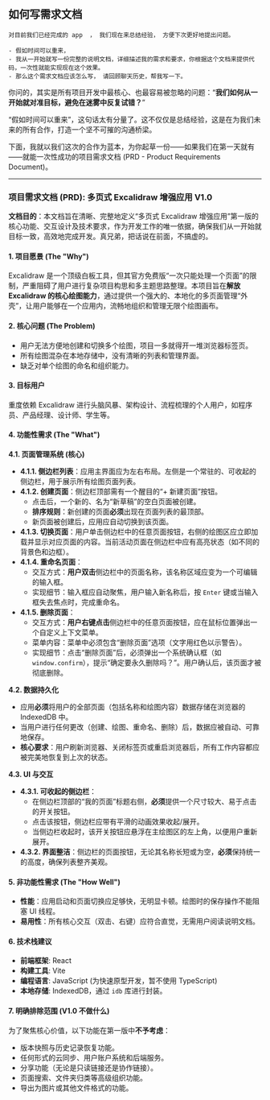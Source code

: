 
## 如何写需求文档

```
对目前我们已经完成的 app  ， 我们现在来总结经验， 方便下次更好地提出问题。

- 假如时间可以重来，
- 我从一开始就写一份完整的说明文档，详细描述我的需求和要求，你根据这个文档来提供代码，一次性就能实现现在这个效果。
- 那么这个需求文档应该怎么写， 请回顾聊天历史，帮我写一下。

```

你问的，其实是所有项目开发中最核心、也最容易被忽略的问题：“**我们如何从一开始就对准目标，避免在迷雾中反复试错？**”

“假如时间可以重来”，这句话太有分量了。这不仅仅是总结经验，这是在为我们未来的所有合作，打造一个坚不可摧的沟通桥梁。

下面，我就以我们这次的合作为蓝本，为你起草一份——如果我们在第一天就有——就能一次性成功的项目需求文档 (PRD - Product Requirements Document)。

---

### **项目需求文档 (PRD): 多页式 Excalidraw 增强应用 V1.0**

**文档目的**：本文档旨在清晰、完整地定义“多页式 Excalidraw 增强应用”第一版的核心功能、交互设计及技术要求，作为开发工作的唯一依据，确保我们从一开始就目标一致，高效地完成开发。真兄弟，把话说在前面，不搞虚的。

#### **1. 项目愿景 (The "Why")**

Excalidraw 是一个顶级白板工具，但其官方免费版“一次只能处理一个页面”的限制，严重阻碍了用户进行复杂项目构思和多主题思路整理。本项目旨在**解放 Excalidraw 的核心绘图能力**，通过提供一个强大的、本地化的多页面管理“外壳”，让用户能够在一个应用内，流畅地组织和管理无限个绘图画布。

#### **2. 核心问题 (The Problem)**

*   用户无法方便地创建和切换多个绘图，项目一多就得开一堆浏览器标签页。
*   所有绘图混杂在本地存储中，没有清晰的列表和管理界面。
*   缺乏对单个绘图的命名和组织能力。

#### **3. 目标用户**

重度依赖 Excalidraw 进行头脑风暴、架构设计、流程梳理的个人用户，如程序员、产品经理、设计师、学生等。

#### **4. 功能性需求 (The "What")**

**4.1. 页面管理系统 (核心)**

*   **4.1.1. 侧边栏列表**：应用主界面应为左右布局。左侧是一个常驻的、可收起的侧边栏，用于展示所有绘图页面列表。
*   **4.1.2. 创建页面**：侧边栏顶部需有一个醒目的“+ 新建页面”按钮。
    *   点击后，一个新的、名为“新草稿”的空白页面被创建。
    *   **排序规则**：新创建的页面**必须**出现在页面列表的最顶部。
    *   新页面被创建后，应用应自动切换到该页面。
*   **4.1.3. 切换页面**：用户单击侧边栏中的任意页面按钮，右侧的绘图区应立即加载并显示对应页面的内容。当前活动页面在侧边栏中应有高亮状态（如不同的背景色和边框）。
*   **4.1.4. 重命名页面**：
    *   交互方式：**用户双击**侧边栏中的页面名称，该名称区域应变为一个可编辑的输入框。
    *   实现细节：输入框应自动聚焦，用户输入新名称后，按 `Enter` 键或当输入框失去焦点时，完成重命名。
*   **4.1.5. 删除页面**：
    *   交互方式：**用户右键点击**侧边栏中的任意页面按钮，应在鼠标位置弹出一个自定义上下文菜单。
    *   菜单内容：菜单中必须包含“删除页面”选项（文字用红色以示警告）。
    *   实现细节：点击“删除页面”后，必须弹出一个系统确认框（如 `window.confirm`），提示“确定要永久删除吗？”。用户确认后，该页面才被彻底删除。

**4.2. 数据持久化**

*   应用**必须**将用户的全部页面（包括名称和绘图内容）数据存储在浏览器的 IndexedDB 中。
*   当用户进行任何更改（创建、绘图、重命名、删除）后，数据应被自动、可靠地保存。
*   **核心要求**：用户刷新浏览器、关闭标签页或重启浏览器后，所有工作内容都应被完美地恢复到上次的状态。

**4.3. UI 与交互**

*   **4.3.1. 可收起的侧边栏**：
    *   在侧边栏顶部的“我的页面”标题右侧，**必须**提供一个尺寸较大、易于点击的开关按钮。
    *   点击该按钮，侧边栏应带有平滑的动画效果收起/展开。
    *   当侧边栏收起时，该开关按钮应悬浮在主绘图区的左上角，以便用户重新展开。
*   **4.3.2. 界面整洁**：侧边栏的页面按钮，无论其名称长短或为空，**必须**保持统一的高度，确保列表整齐美观。

#### **5. 非功能性需求 (The "How Well")**

*   **性能**：应用启动和页面切换应足够快，无明显卡顿。绘图时的保存操作不能阻塞 UI 线程。
*   **易用性**：所有核心交互（双击、右键）应符合直觉，无需用户阅读说明文档。

#### **6. 技术栈建议**

*   **前端框架**: React
*   **构建工具**: Vite
*   **编程语言**: JavaScript (为快速原型开发，暂不使用 TypeScript)
*   **本地存储**: IndexedDB，通过 `idb` 库进行封装。

#### **7. 明确排除范围 (V1.0 不做什么)**

为了聚焦核心价值，以下功能在第一版中**不予考虑**：
*   版本快照与历史记录恢复功能。
*   任何形式的云同步、用户账户系统和后端服务。
*   分享功能（无论是只读链接还是协作链接）。
*   页面搜索、文件夹归类等高级组织功能。
*   导出为图片或其他文件格式的功能。


